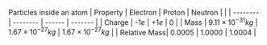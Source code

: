 Particles inside an atom
| Property | Electron | Proton | Neutron |     |
| -------- | -------- | ------ | ------- | 
| Charge   |     -1$e$     |   +1$e$     |  0       | 
| Mass     |   $9.11 \times 10^{-31}kg$   |  $1.67 \times 10^{-27}kg$     |   $1.67 \times 10^{-27}kg$      |     |
Relative Mass|     $0.0005$     |  $1.0000$      |  $1.0004$       |
